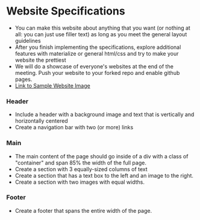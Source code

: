 # Website Specifications
- You can make this website about anything that you want (or nothing at all: you can just use filler text) as long as you meet the general layout guidelines
- After you finish implementing the specifications, explore additional features with materialize or general html/css and try to make your website the prettiest
- We will do a showcase of everyone's websites at the end of the meeting. Push your website to your forked repo and enable github pages.
- [Link to Sample Website Image](https://www.figma.com/file/a46znOgJP53kaciyZzjJTDkF/Untitled?node-id=0%3A1 "Link to Website Image")

### Header

- Include a header with a background image and text that is vertically and horizontally centered
- Create a navigation bar with two (or more) links

### Main
- The main content of the page should go inside of a div with a class of "container" and span 85% the width of the full page.
- Create a section with 3 equally-sized columns of text
- Create a section that has a text box to the left and an image to the right.
- Create a section with two images with equal widths.

### Footer
- Create a footer that spans the entire width of the page.
